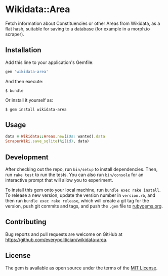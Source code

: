 # Wikidata::Area

Fetch information about Constituencies or other Areas from Wikidata, as
a flat hash, suitable for saving to a database (for example in a
morph.io scraper).

## Installation

Add this line to your application's Gemfile:

```ruby
gem 'wikidata-area'
```

And then execute:

    $ bundle

Or install it yourself as:

    $ gem install wikidata-area

## Usage

```ruby
data = Wikidata::Areas.new(ids: wanted).data
ScraperWiki.save_sqlite(%i(id), data)
```


## Development

After checking out the repo, run `bin/setup` to install dependencies. Then, run `rake test` to run the tests. You can also run `bin/console` for an interactive prompt that will allow you to experiment.

To install this gem onto your local machine, run `bundle exec rake install`. To release a new version, update the version number in `version.rb`, and then run `bundle exec rake release`, which will create a git tag for the version, push git commits and tags, and push the `.gem` file to [rubygems.org](https://rubygems.org).

## Contributing

Bug reports and pull requests are welcome on GitHub at https://github.com/everypolitician/wikidata-area.


## License

The gem is available as open source under the terms of the [MIT License](http://opensource.org/licenses/MIT).

